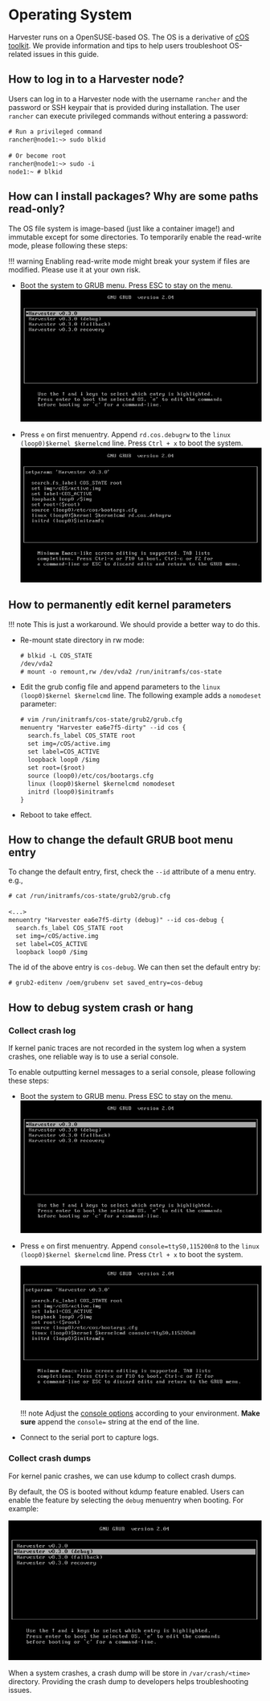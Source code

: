 # Operating System

Harvester runs on a OpenSUSE-based OS. The OS is a derivative of [cOS toolkit](https://github.com/rancher-sandbox/cOS-toolkit).
We provide information and tips to help users troubleshoot OS-related issues in this guide.

## How to log in to a Harvester node?

Users can log in to a Harvester node with the username `rancher` and the password or SSH keypair that is provided during installation.
The user `rancher` can execute privileged commands without entering a password:

```
# Run a privileged command
rancher@node1:~> sudo blkid

# Or become root
rancher@node1:~> sudo -i
node1:~ # blkid
```


## How can I install packages? Why are some paths read-only?

The OS file system is image-based (just like a container image!) and immutable except for some directories. To temporarily enable the read-write mode, please following these steps:

!!! warning
    Enabling read-write mode might break your system if files are modified. Please use it at your own risk.

- Boot the system to GRUB menu. Press ESC to stay on the menu.
    ![](./assets/os-stop-on-first-menuentry.png)

- Press `e` on first menuentry. Append `rd.cos.debugrw` to the `linux (loop0)$kernel $kernelcmd` line. Press `Ctrl + x` to boot the system.
    ![](./assets/os-edit-first-menuentry-add-debugrw.png)


## How to permanently edit kernel parameters

!!! note
    This is just a workaround. We should provide a better way to do this.

- Re-mount state directory in rw mode:
    ```
    # blkid -L COS_STATE
    /dev/vda2
    # mount -o remount,rw /dev/vda2 /run/initramfs/cos-state
    ```
- Edit the grub config file and append parameters to the `linux (loop0)$kernel $kernelcmd` line. The following example adds a `nomodeset` parameter:
    ```
    # vim /run/initramfs/cos-state/grub2/grub.cfg
    menuentry "Harvester ea6e7f5-dirty" --id cos {
      search.fs_label COS_STATE root
      set img=/cOS/active.img
      set label=COS_ACTIVE
      loopback loop0 /$img
      set root=($root)
      source (loop0)/etc/cos/bootargs.cfg
      linux (loop0)$kernel $kernelcmd nomodeset
      initrd (loop0)$initramfs
    }
    ```
- Reboot to take effect.

## How to change the default GRUB boot menu entry

To change the default entry, first, check the `--id` attribute of a menu entry. e.g.,

```
# cat /run/initramfs/cos-state/grub2/grub.cfg

<...>
menuentry "Harvester ea6e7f5-dirty (debug)" --id cos-debug {
  search.fs_label COS_STATE root
  set img=/cOS/active.img
  set label=COS_ACTIVE
  loopback loop0 /$img
```

The id of the above entry is `cos-debug`. We can then set the default entry by:

```
# grub2-editenv /oem/grubenv set saved_entry=cos-debug
```

## How to debug system crash or hang

### Collect crash log

If kernel panic traces are not recorded in the system log when a system crashes, one reliable way is to use a serial console.

To enable outputting kernel messages to a serial console, please following these steps:

- Boot the system to GRUB menu. Press ESC to stay on the menu.
    ![](./assets/os-stop-on-first-menuentry.png)
- Press `e` on first menuentry. Append `console=ttyS0,115200n8` to the `linux (loop0)$kernel $kernelcmd` line. Press `Ctrl + x` to boot the system.

    ![](./assets/os-edit-first-menuentry-add-console.png)

    !!! note
        Adjust the [console options](https://www.kernel.org/doc/html/latest/admin-guide/serial-console.html) according to your environment. **Make sure** append the `console=` string at the end of the line.
- Connect to the serial port to capture logs.

### Collect crash dumps
For kernel panic crashes, we can use kdump to collect crash dumps.

By default, the OS is booted without kdump feature enabled. Users can enable the feature by selecting the `debug` menuentry when booting. For example:

![](./assets/os-enable-kdump.png)

When a system crashes, a crash dump will be store in `/var/crash/<time>` directory. Providing the crash dump to developers helps troubleshooting issues.

